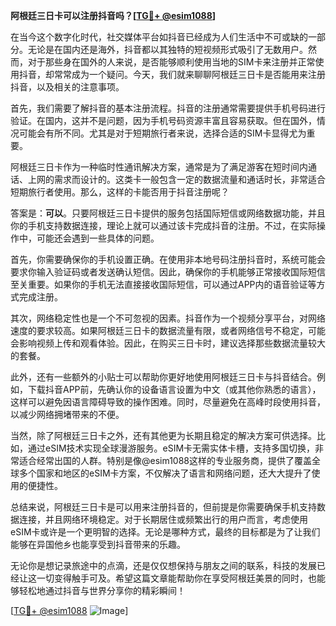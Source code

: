 **阿根廷三日卡可以注册抖音吗？[[TG💪+ @esim1088](https://t.me/s/esim1088)]**

在当今这个数字化时代，社交媒体平台如抖音已经成为人们生活中不可或缺的一部分。无论是在国内还是海外，抖音都以其独特的短视频形式吸引了无数用户。然而，对于那些身在国外的人来说，是否能够顺利使用当地的SIM卡来注册并正常使用抖音，却常常成为一个疑问。今天，我们就来聊聊阿根廷三日卡是否能用来注册抖音，以及相关的注意事项。

首先，我们需要了解抖音的基本注册流程。抖音的注册通常需要提供手机号码进行验证。在国内，这并不是问题，因为手机号码资源丰富且容易获取。但在国外，情况可能会有所不同。尤其是对于短期旅行者来说，选择合适的SIM卡显得尤为重要。

阿根廷三日卡作为一种临时性通讯解决方案，通常是为了满足游客在短时间内通话、上网的需求而设计的。这类卡一般包含一定的数据流量和通话时长，非常适合短期旅行者使用。那么，这样的卡能否用于抖音注册呢？

答案是：**可以**。只要阿根廷三日卡提供的服务包括国际短信或网络数据功能，并且你的手机支持数据连接，理论上就可以通过该卡完成抖音的注册。不过，在实际操作中，可能还会遇到一些具体的问题。

首先，你需要确保你的手机设置正确。在使用非本地号码注册抖音时，系统可能会要求你输入验证码或者发送确认短信。因此，确保你的手机能够正常接收国际短信至关重要。如果你的手机无法直接接收国际短信，可以通过APP内的语音验证等方式完成注册。

其次，网络稳定性也是一个不可忽视的因素。抖音作为一个视频分享平台，对网络速度的要求较高。如果阿根廷三日卡的数据流量有限，或者网络信号不稳定，可能会影响视频上传和观看体验。因此，在购买三日卡时，建议选择那些数据流量较大的套餐。

此外，还有一些额外的小贴士可以帮助你更好地使用阿根廷三日卡与抖音结合。例如，下载抖音APP前，先确认你的设备语言设置为中文（或其他你熟悉的语言），这样可以避免因语言障碍导致的操作困难。同时，尽量避免在高峰时段使用抖音，以减少网络拥堵带来的不便。

当然，除了阿根廷三日卡之外，还有其他更为长期且稳定的解决方案可供选择。比如，通过eSIM技术实现全球漫游服务。eSIM卡无需实体卡槽，支持多国切换，非常适合经常出国的人群。特别是像@esim1088这样的专业服务商，提供了覆盖全球多个国家和地区的eSIM卡方案，不仅解决了语言和网络问题，还大大提升了使用的便捷性。

总结来说，阿根廷三日卡是可以用来注册抖音的，但前提是你需要确保手机支持数据连接，并且网络环境稳定。对于长期居住或频繁出行的用户而言，考虑使用eSIM卡或许是一个更明智的选择。无论是哪种方式，最终的目标都是为了让我们能够在异国他乡也能享受到抖音带来的乐趣。

无论你是想记录旅途中的点滴，还是仅仅想保持与朋友之间的联系，科技的发展已经让这一切变得触手可及。希望这篇文章能帮助你在享受阿根廷美景的同时，也能够轻松地通过抖音与世界分享你的精彩瞬间！

[[TG💪+ @esim1088](https://t.me/s/esim1088) ![Image](https://i.postimg.cc/4NQfJmqS/Snipaste-2025-05-13-00-14-12.png)]